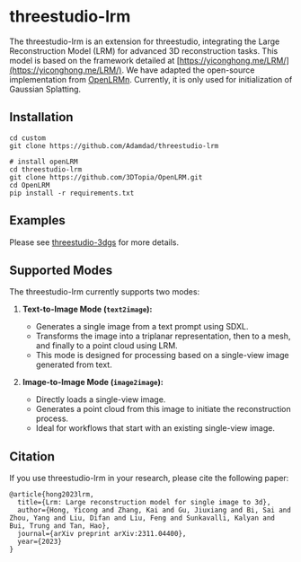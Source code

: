 # threestudio-lrm
The threestudio-lrm is an extension for threestudio, integrating the Large Reconstruction Model (LRM) for advanced 3D reconstruction tasks. This model is based on the framework detailed at [https://yiconghong.me/LRM/](https://yiconghong.me/LRM/). We have adapted the open-source implementation from [OpenLRMn](https://github.com/3DTopia/OpenLRM). Currently, it is only used for initialization of Gaussian Splatting.

## Installation
```
cd custom
git clone https://github.com/Adamdad/threestudio-lrm

# install openLRM
cd threestudio-lrm
git clone https://github.com/3DTopia/OpenLRM.git
cd OpenLRM
pip install -r requirements.txt
```

## Examples
Please see [threestudio-3dgs](https://github.com/DSaurus/threestudio-3dgs#load-from-ply) for more details.

## Supported Modes

The threestudio-lrm currently supports two modes:

1. **Text-to-Image Mode (`text2image`):**
   - Generates a single image from a text prompt using SDXL.
   - Transforms the image into a triplanar representation, then to a mesh, and finally to a point cloud using LRM.
   - This mode is designed for processing based on a single-view image generated from text.

2. **Image-to-Image Mode (`image2image`):**
   - Directly loads a single-view image.
   - Generates a point cloud from this image to initiate the reconstruction process.
   - Ideal for workflows that start with an existing single-view image.


## Citation
If you use threestudio-lrm in your research, please cite the following paper:
```
@article{hong2023lrm,
  title={Lrm: Large reconstruction model for single image to 3d},
  author={Hong, Yicong and Zhang, Kai and Gu, Jiuxiang and Bi, Sai and Zhou, Yang and Liu, Difan and Liu, Feng and Sunkavalli, Kalyan and Bui, Trung and Tan, Hao},
  journal={arXiv preprint arXiv:2311.04400},
  year={2023}
}
```
